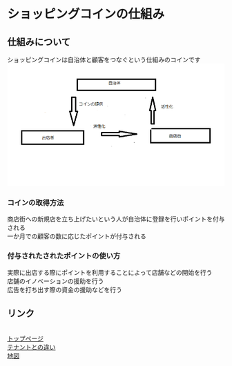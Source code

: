 # ショッピングコインの仕組み
## 仕組みについて
ショッピングコインは自治体と顧客をつなぐという仕組みのコインです
<br><img width="600px" alt="図" src="./system3.png">
### コインの取得方法
商店街への新規店を立ち上げたいという人が自治体に登録を行いポイントを付与される<br>一か月での顧客の数に応じたポイントが付与される
### 付与されたされたポイントの使い方
実際に出店する際にポイントを利用することによって店舗などの開始を行う<br>店舗のイノベーションの援助を行う<br>広告を打ち出す際の資金の援助などを行う
## リンク
<br>[トップページ](https://u50116.github.io/ShoppingCoin/index)
<br>[テナントとの違い](https://u50116.github.io/ShoppingCoin/tenannto)
<br>[地図](https://u50116.github.io/ShoppingCoin/map)

